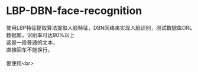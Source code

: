 # LBP-DBN-face-recognition
使用LBP特征提取算法提取人脸特征，DBN网络来实现人脸识别，测试数据库ORL数据库，识别率可达90%以上<br>
这是一段普通的文本，  
直接回车不能换行，<br>  
要使用\<br>  

